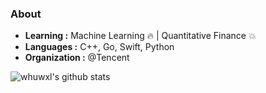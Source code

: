 ### About

- **Learning :** Machine Learning :fire: | Quantitative Finance :boom:
- **Languages :** C++, Go, Swift, Python
- **Organization :** @Tencent

![whuwxl's github stats](https://github-readme-stats.vercel.app/api?username=whuwxl&count_private=true&show_icons=true&theme=monokai)
